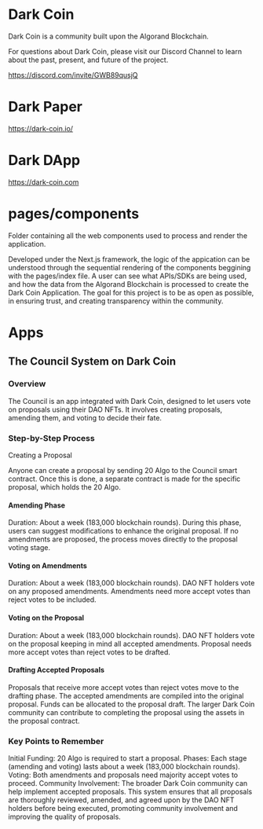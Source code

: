 # Dark Coin

Dark Coin is a community built upon the Algorand Blockchain.

For questions about Dark Coin, please visit our Discord Channel to learn about the past, present, and future of the project.

https://discord.com/invite/GWB89qusjQ

# Dark Paper

https://dark-coin.io/

# Dark DApp

https://dark-coin.com

# pages/components

Folder containing all the web components used to process and render the application. 

Developed under the Next.js framework, the logic of the appication can be understood through the sequential rendering of the components beggining with the pages/index file. A user can see what APIs/SDKs are being used, and how the data from the Algorand Blockchain is processed to create the Dark Coin Application. The goal for this project is to be as open as possible, in ensuring trust, and creating transparency within the community.

# Apps

## The Council System on Dark Coin

### Overview
The Council is an app integrated with Dark Coin, designed to let users vote on proposals using their DAO NFTs. It involves creating proposals, amending them, and voting to decide their fate.

### Step-by-Step Process
Creating a Proposal

Anyone can create a proposal by sending 20 Algo to the Council smart contract.
Once this is done, a separate contract is made for the specific proposal, which holds the 20 Algo.

#### Amending Phase

Duration: About a week (183,000 blockchain rounds).
During this phase, users can suggest modifications to enhance the original proposal.
If no amendments are proposed, the process moves directly to the proposal voting stage.

#### Voting on Amendments

Duration: About a week (183,000 blockchain rounds).
DAO NFT holders vote on any proposed amendments.
Amendments need more accept votes than reject votes to be included.

#### Voting on the Proposal

Duration: About a week (183,000 blockchain rounds).
DAO NFT holders vote on the proposal keeping in mind all accepted amendments.
Proposal needs more accept votes than reject votes to be drafted.

#### Drafting Accepted Proposals

Proposals that receive more accept votes than reject votes move to the drafting phase.
The accepted amendments are compiled into the original proposal.
Funds can be allocated to the proposal draft.
The larger Dark Coin community can contribute to completing the proposal using the assets in the proposal contract.

### Key Points to Remember
Initial Funding: 20 Algo is required to start a proposal.
Phases: Each stage (amending and voting) lasts about a week (183,000 blockchain rounds).
Voting: Both amendments and proposals need majority accept votes to proceed.
Community Involvement: The broader Dark Coin community can help implement accepted proposals.
This system ensures that all proposals are thoroughly reviewed, amended, and agreed upon by the DAO NFT holders before being executed, promoting community involvement and improving the quality of proposals.



